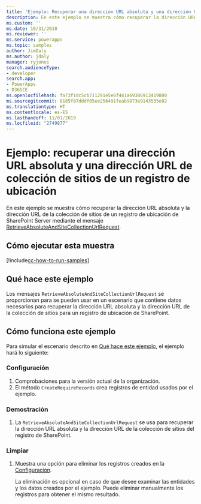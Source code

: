 ```yaml
---
title: 'Ejemplo: Recuperar una dirección URL absoluta y una dirección URL de colección de sitios (Common Data Service) | Microsoft Docs'
description: En este ejemplo se muestra cómo recuperar la dirección URL absoluta y la dirección URL de la colección de sitios de una ubicación de SharePoint.
ms.custom: ''
ms.date: 10/31/2018
ms.reviewer: ''
ms.service: powerapps
ms.topic: samples
author: JimDaly
ms.author: jdaly
manager: ryjones
search.audienceType:
- developer
search.app:
- PowerApps
- D365CE
ms.openlocfilehash: fa73f1dc5cb711291e5e6f441a69386913419800
ms.sourcegitcommit: 8185f87dddf05ee256491feab9873e9143535e02
ms.translationtype: HT
ms.contentlocale: es-ES
ms.lasthandoff: 11/01/2019
ms.locfileid: "2749877"
---
```

# <a name="sample-retrieve-absolute-url-and-site-collection-url-of-a-location-record"></a>Ejemplo: recuperar una dirección URL absoluta y una dirección URL de colección de sitios de un registro de ubicación

<!-- https://docs.microsoft.com/dynamics365/customer-engagement/developer/integration-dev/sample-retrieve-absolute-url-and-site-collection-url-of-a-location-record -->

En este ejemplo se muestra cómo recuperar la dirección URL absoluta y la dirección URL de la colección de sitios de un registro de ubicación de SharePoint Server mediante el mensaje [RetrieveAbsoluteAndSiteCollectionUrlRequest](https://docs.microsoft.com/dotnet/api/microsoft.crm.sdk.messages.retrieveabsoluteandsitecollectionurlrequest?view=dynamics-general-ce-9).

## <a name="how-to-run-this-sample"></a>Cómo ejecutar esta muestra

[!include[cc-how-to-run-samples](../../includes/cc-how-to-run-samples.md)]

## <a name="what-this-sample-does"></a>Qué hace este ejemplo

Los mensajes `RetrieveAbsoluteAndSiteCollectionUrlRequest` se proporcionan para se pueden usar en un escenario que contiene datos necesarios para recuperar la dirección URL absoluta y la dirección URL de la colección de sitios para un registro de ubicación de SharePoint.

## <a name="how-this-sample-works"></a>Cómo funciona este ejemplo

Para simular el escenario descrito en [Qué hace este ejemplo](#what-this-sample-does), el ejemplo hará lo siguiente:

### <a name="setup"></a>Configuración

1. Comprobaciones para la versión actual de la organización. 
1. El método `CreateRequireRecords` crea registros de entidad usados por el ejemplo.

### <a name="demonstrate"></a>Demostración

1. La `RetrieveAbsoluteAndSiteCollectionUrlRequest` se usa para recuperar la dirección URL absoluta y la dirección URL de la colección de sitios del registro de SharePoint.

### <a name="clean-up"></a>Limpiar

1. Muestra una opción para eliminar los registros creados en la [Configuración](#setup).

    La eliminación es opcional en caso de que desee examinar las entidades y los datos creados por el ejemplo. Puede eliminar manualmente los registros para obtener el mismo resultado.
